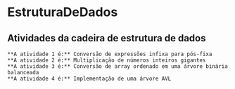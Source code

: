 # EstruturaDeDados
 ## Atividades da cadeira de estrutura de dados
    **A atividade 1 é:** Conversão de expressões infixa para pós-fixa
    **A atividade 2 é:** Multiplicação de números inteiros gigantes
    **A atividade 3 é:** Conversão de array ordenado em uma árvore binária balanceada
    **A atividade 4 é:** Implementação de uma árvore AVL
